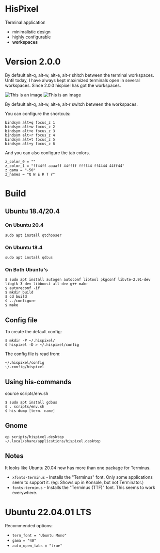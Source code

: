 # HisPixel

Terminal application

- minimalistic design
- highly configurable
- **workspaces**

# Version 2.0.0

By default alt-q, alt-w, alt-e, alt-r shitch between the terminal workspaces. 
Until today, I have always kept maximized terminals open in several workspaces.
Since 2.0.0 hispixel has got the workspaces.

![This is an image](https://smrt28.cz/q-axe.png)
![This is an image](https://smrt28.cz/r-axe.png)

By default alt-q, alt-w, alt-e, alt-r switch between the workspaces.

You can configure the shortcuts:

```
bindsym alt+q focus_z 1
bindsym alt+w focus_z 2
bindsym alt+e focus_z 3
bindsym alt+r focus_z 4
bindsym alt+t focus_z 5
bindsym alt+y focus_z 6
```

And you can also configure the tab colors.
```
z_color_0 = ""
z_color_1 = "ff44ff aaaaff 44ffff ffff44 ff4444 44ff44"
z_gama = "-50"
z_names = "Q W E R T Y"
```

# Build

## Ubuntu 18.4/20.4

### On Ubuntu 20.4
```
sudo apt install qtchooser
```

### On Ubuntu 18.4
```
sudo apt install qdbus
```

### On Both Ubuntu's
```
$ sudo apt install autogen autoconf libtool pkgconf libvte-2.91-dev libgtk-3-dev libboost-all-dev g++ make
$ autoreconf -if
$ mkdir build
$ cd build
$ ../configure
$ make

```

## Config file

To create the default config:
```
$ mkdir -P ~/.hispixel/
$ hispixel -D > ~/.hispixel/config
```

The config file is read from:

```
~/.hispixel/config
~/.config/hispixel
```

## Using his-commands
source scripts/env.sh
```
$ sudo apt install gdbus
$ . scripts/env.sh
$ his-dump [term. name]
```

## Gnome
```
cp scripts/hispixel.desktop  ~/.local/share/applications/hispixel.desktop
```

## Notes
It looks like Ubuntu 20.04 now has more than one package for Terminus.

* `xfonts-terminus` - Installs the "Terminus" font. Only some applications seem to support it. (eg: Shows up in Konsole, but not Terminator.)
* `fonts-terminus` - Installs the "Terminus (TTF)" font. This seems to work everywhere.

# Ubuntu 22.04.01 LTS

Recommended options:

* `term_font = "Ubuntu Mono"`
* `gama = "40"`
* `auto_open_tabs = "true"`


